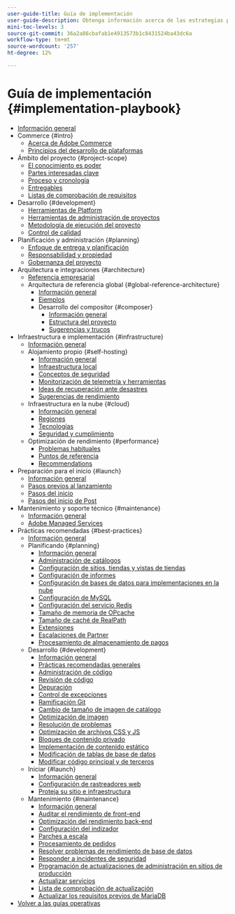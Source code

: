```yaml
---
user-guide-title: Guía de implementación
user-guide-description: Obtenga información acerca de las estrategias para planificar e implementar un sitio de Adobe Commerce con éxito.
mini-toc-levels: 3
source-git-commit: 36a2a86cbafab1e4913573b1c8431524ba43dc6a
workflow-type: tm+mt
source-wordcount: '257'
ht-degree: 12%

---
```



# Guía de implementación {#implementation-playbook}

- [Información general](overview.md)
- Commerce {#intro}
   - [Acerca de Adobe Commerce](intro/about-commerce.md)
   - [Principios del desarrollo de plataformas](intro/platform-development.md)
- Ámbito del proyecto {#project-scope}
   - [El conocimiento es poder](project-scope/knowledge.md)
   - [Partes interesadas clave](project-scope/key-stakeholders.md)
   - [Proceso y cronología](project-scope/process-timeline.md)
   - [Entregables](project-scope/deliverables.md)
   - [Listas de comprobación de requisitos](project-scope/requirement-checklists.md)
- Desarrollo {#development}
   - [Herramientas de Platform](development/platform-tools.md)
   - [Herramientas de administración de proyectos](development/project-management-tools.md)
   - [Metodología de ejecución del proyecto](development/delivery.md)
   - [Control de calidad](development/quality-control.md)
- Planificación y administración {#planning}
   - [Enfoque de entrega y planificación](planning/delivery.md)
   - [Responsabilidad y propiedad](planning/ownership.md)
   - [Gobernanza del proyecto](planning/governance.md)
- Arquitectura e integraciones {#architecture}
   - [Referencia empresarial](architecture/enterprise-blueprint.md)
   - Arquitectura de referencia global {#global-reference-architecture}
      - [Información general](architecture/global-reference/overview.md)
      - [Ejemplos](architecture/global-reference/examples.md)
      - Desarrollo del compositor {#composer}
         - [Información general](architecture/global-reference/composer/overview.md)
         - [Estructura del proyecto](architecture/global-reference/composer/project-structure.md)
         - [Sugerencias y trucos](architecture/global-reference/composer/tips-and-tricks.md)
- Infraestructura e implementación {#infrastructure}
   - [Información general](infrastructure/overview.md)
   - Alojamiento propio {#self-hosting}
      - [Información general](infrastructure/self-hosting/overview.md)
      - [Infraestructura local](infrastructure/self-hosting/on-premises.md)
      - [Conceptos de seguridad](infrastructure/self-hosting/security-concepts.md)
      - [Monitorización de telemetría y herramientas](infrastructure/self-hosting/monitoring-tools.md)
      - [Ideas de recuperación ante desastres](infrastructure/self-hosting/disaster-recovery-ideas.md)
      - [Sugerencias de rendimiento](infrastructure/self-hosting/performance-tips.md)
   - Infraestructura en la nube {#cloud}
      - [Información general](infrastructure/cloud/overview.md)
      - [Regiones](infrastructure/cloud/regions.md)
      - [Tecnologías](infrastructure/cloud/technology.md)
      - [Seguridad y cumplimiento](infrastructure/cloud/security.md)
   - Optimización de rendimiento {#performance}
      - [Problemas habituales](infrastructure/performance/optimization.md)
      - [Puntos de referencia](infrastructure/performance/benchmarks.md)
      - [Recommendations](infrastructure/performance/recommendations.md)
- Preparación para el inicio {#launch}
   - [Información general](launch/overview.md)
   - [Pasos previos al lanzamiento](launch/pre-launch-steps.md)
   - [Pasos del inicio](launch/launch-steps.md)
   - [Pasos del inicio de Post](launch/post-launch-steps.md)
- Mantenimiento y soporte técnico {#maintenance}
   - [Información general](maintenance/overview.md)
   - [Adobe Managed Services](maintenance/adobe-managed-services.md)
- Prácticas recomendadas {#best-practices}
   - [Información general](best-practices/phases.md)
   - Planificando {#planning}
      - [Información general](best-practices/planning/overview.md)
      - [Administración de catálogos](best-practices/planning/catalog-management.md)
      - [Configuración de sitios, tiendas y vistas de tiendas](best-practices/planning/sites-stores-store-views.md)
      - [Configuración de informes](best-practices/planning/reporting-configuration.md)
      - [Configuración de bases de datos para implementaciones en la nube&#x200B;](best-practices/planning/database-on-cloud.md)
      - [Configuración de MySQL](best-practices/planning/mysql-configuration.md)
      - [Configuración del servicio Redis](best-practices/planning/redis-service-configuration.md)
      - [Tamaño de memoria de OPcache](best-practices/planning/opcache-memory-size.md)
      - [Tamaño de caché de RealPath](best-practices/planning/realpath-cache-size.md)
      - [Extensiones](best-practices/planning/extensions.md)
      - [Escalaciones de Partner](best-practices/planning/partner-escalation.md)
      - [Procesamiento de almacenamiento de pagos](best-practices/planning/payment-processing-storage.md)
   - Desarrollo {#development}
      - [Información general](best-practices/development/overview.md)
      - [Prácticas recomendadas generales](best-practices/development/general.md)
      - [Administración de código](best-practices/development/code-management.md)
      - [Revisión de código](best-practices/development/code-review.md)
      - [Depuración](best-practices/development/debugging.md)
      - [Control de excepciones](best-practices/development/exception-handling.md)
      - [Ramificación Git](best-practices/development/git-branching.md)
      - [Cambio de tamaño de imagen de catálogo](best-practices/development/catalog-image-resizing.md)
      - [Optimización de imagen](best-practices/development/image-optimization.md)
      - [Resolución de problemas](best-practices/development/troubleshooting.md)
      - [Optimización de archivos CSS y JS](best-practices/development/optimize-css-js-files.md)
      - [Bloques de contenido privado](best-practices/development/private-content-block-configuration.md)
      - [Implementación de contenido estático](best-practices/development/static-content-deployment.md)
      - [Modificación de tablas de base de datos](best-practices/development/modifying-core-and-third-party-tables.md)
      - [Modificar código principal y de terceros](best-practices/development/modifying-core-and-third-party-code.md)
   - Iniciar {#launch}
      - [Información general](best-practices/launch/overview.md)
      - [Configuración de rastreadores web](best-practices/launch/robots-txt.md)
      - [Proteja su sitio e infraestructura](best-practices/launch/security-best-practices.md)
   - Mantenimiento {#maintenance}
      - [Información general](best-practices/maintenance/overview.md)
      - [Auditar el rendimiento de front-end](best-practices/maintenance/frontend-performance.md)
      - [Optimización del rendimiento back-end](best-practices/maintenance/backend-performance.md)
      - [Configuración del indizador](best-practices/maintenance/indexer-configuration.md)
      - [Parches a escala](best-practices/maintenance/patching-at-scale.md)
      - [Procesamiento de pedidos](best-practices/maintenance/order-processing-configuration.md)
      - [Resolver problemas de rendimiento de base de datos](best-practices/maintenance/resolve-database-performance-issues.md)
      - [Responder a incidentes de seguridad](best-practices/maintenance/respond-to-security-incident.md)
      - [Programación de actualizaciones de administración en sitios de producción](best-practices/maintenance/scheduling-admin-updates-in-production.md)
      - [Actualizar servicios](best-practices/maintenance/update-services.md)
      - [Lista de comprobación de actualización](best-practices/maintenance/upgrade-checklist.md)
      - [Actualizar los requisitos previos de MariaDB](best-practices/maintenance/mariadb-upgrade.md)
- [Volver a las guías operativas](https://experienceleague.adobe.com/docs/commerce-operations/operational-guides/home.html)
